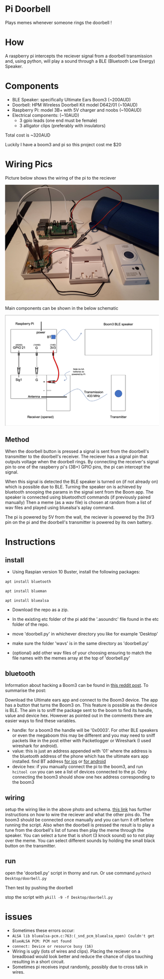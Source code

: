 # Pi Doorbell

Plays memes whenever someone rings the doorbell !

# How

A raspberry pi intercepts the reciever signal from a doorbell transmission
and, using python, will play a sound through a BLE (Bluetooth Low Energy) Speaker.

# Components

- BLE Speaker: specifically Ultimate Ears Boom3 (~200AUD)
- Doorbell: HPM Wireless Doorbell Kit model D642/01 (~10AUD)
- Raspberry Pi: model 3B+ with 5V charger and noobs (~100AUD)
- Electrical components: (~10AUD)
  - 3 gpio leads (one end must be female)
  - 3 alligator clips (preferably with insulators)

Total cost is ~320AUD

Luckily I have a boom3 and pi so this project cost me $20

# Wiring Pics
Picture below shows the wiring of the pi to the reciever

![link1](readme_pics/photo_wiring.jpg)

Main components can be shown in the below schematic 

![link2](readme_pics/schematic.png)

## Method 

When the doorbell button is pressed a signal is sent from the doorbell's transmitter to the doorbell's receiver. 
The reciever has a signal pin that outputs voltage when the doorbell rings. By connecting the receiver's signal pin to 
one of the raspberry pi's (3B+) GPIO pins, the pi can intercept the signal. 

When this signal is detected the BLE speaker is turned on (if not already on) which is possible due to BLE. 
Turning the speaker on is achieved by bluetooth snooping the params in the signal sent from the Boom app. 
The speaker is connected using bluetoothctl commands (if previously paired manually)
Then a meme (as a wav file) is chosen at random from a list of wav files and played using bluealsa's aplay command. 

The pi is powered by 5V from the wall, the reciever is powered by the 3V3 pin on the pi and the doorbell's transmitter is powered by its own battery.  

# Instructions

## install

- Using Raspian version 10 Buster, install the following packages:

`apt install bluetooth`

`apt install blueman`

`apt install bluealsa`

- Download the repo as a zip.

- In the existing etc folder of the pi add the '.asoundrc' file found in the etc folder of the repo.
- move 'doorbell.py' in whichever directory you like for example 'Desktop'
- make sure the folder 'wavs' is in the same directory as 'doorbell.py'
- (optional) add other wav files of your choosing ensuring to match the file names with the memes array at the top of 'doorbell.py'

## bluetooth

Information about hacking a Boom3 can be found in [this reddit post](https://www.reddit.com/r/shortcuts/comments/dz9zun/finally_turn_on_ue_boom_bluetooth_speaker/). 
To summarise the post:

Download the Ultimate ears app and connect to the Boom3 device. The app has a button that turns the Boom3 on. This feature is possible as the device is BLE.
The aim is to sniff the package sent to the boom to find its handle, value and device hex. However as pointed out in the comments there are easier ways to find these variables.
 - handle: for a boom3 the handle will be '0x0003'. For other BLE speakers or even the megaboom this may be different and you may need to sniff packets like in the post either with Packetlogger or Wireshark (I used wireshark for android).
 - value: this is just an address appended with '01' where the address is the bluetooth address of the phone which has the ultimate ears app installed. find BT address [for ios](https://www.techwalla.com/articles/how-do-i-find-a-bluetooth-address) or [for android](https://www.technipages.com/android-find-bluetooth-address)
 - device hex: if you manually connect the pi to the boom3, and run `hcitool con` you can see a list of devices connected to the pi. Only connecting the boom3 should show one hex address corresponding to the boom3

## wiring

setup the wiring like in the above photo and schema.
[this link](https://forum.core-electronics.com.au/t/433mhz-remote-control-by-hacking-a-wireless-doorbell-arduino-and-raspberry-pi/7799) has further instructions on how to wire the reciever and what the other pins do.
The boom3 should be connected once manually and you can turn it off before running the script. Also when the doorbell is pressed the result is to play a tune from the doorbell's list of tunes then play the meme through the speaker. You can select a tune that is short (3 knock sound) so to not play over the meme. You can select different sounds by holding the small black button on the transmitter. 

## run

open the 'doorbell.py' script in thorny and run. Or use command
`python3 Desktop/doorbell.py`

Then test by pushing the doorbell

stop the script with
`pkill -9 -f Desktop/doorbell.py`

# issues
 - Sometimes these errors occur:
  - `ALSA lib bluealsa-pcm.c:763:(_snd_pcm_bluealsa_open) Couldn't get BlueALSA PCM: PCM not found`
  - `connect: Device or resource busy (16)`
 - Wiring is ugly (lots of wires and clips). Placing the reciever on a breadboad would look better and reduce the chance of clips touching resulting in a short circuit.
 - Sometimes pi receives input randomly, possibly due to cross talk in wires.
 
